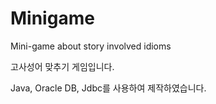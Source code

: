# Minigame
Mini-game about story involved idioms

고사성어 맞추기 게임입니다.

Java, Oracle DB, Jdbc를 사용하여 제작하였습니다.

   
 
 
  
 

